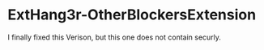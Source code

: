 # ExtHang3r-OtherBlockersExtension
I finally fixed this Verison, but this one does not contain securly.
